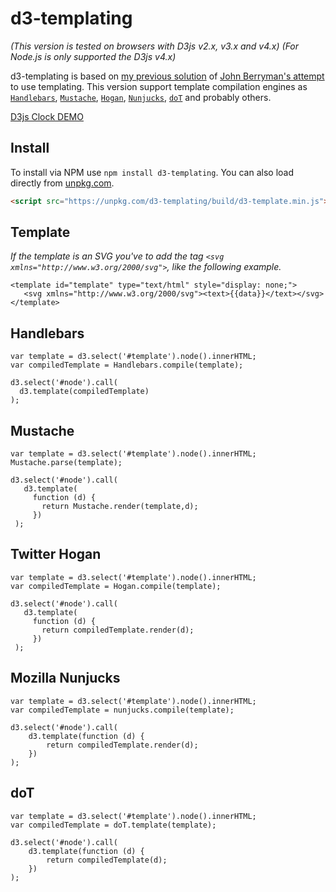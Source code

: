 d3-templating
==========
*(This version is tested on browsers with D3js v2.x, v3.x and v4.x)*
*(For Node.js is only supported the D3js v4.x)*

d3-templating is based on [my previous solution](http://bl.ocks.org/jkutianski/7556191) of [John Berryman's attempt](http://bl.ocks.org/JnBrymn/2295155) to use templating.
This version support template compilation engines as [`Handlebars`](http://handlebarsjs.com/), [`Mustache`](https://mustache.github.io/), [`Hogan`](http://twitter.github.io/hogan.js/), [`Nunjucks`](https://mozilla.github.io/nunjucks/), [`doT`](https://olado.github.io/doT/) and probably others.

[D3js Clock DEMO](http://bl.ocks.org/jkutianski/0601ad01f560d49a5967)

Install
--------------
To install via NPM use `npm install d3-templating`. You can also load directly from [unpkg.com](https://unpkg.com/d3-templating/).

```html
<script src="https://unpkg.com/d3-templating/build/d3-template.min.js"></script>
```

Template
--------------
*If the template is an SVG you've to add the tag `<svg xmlns="http://www.w3.org/2000/svg">`, like the following example.*
```
<template id="template" type="text/html" style="display: none;">
   <svg xmlns="http://www.w3.org/2000/svg"><text>{{data}}</text></svg>
</template>
```
Handlebars
--------------
```
var template = d3.select('#template').node().innerHTML;
var compiledTemplate = Handlebars.compile(template);

d3.select('#node').call(
  d3.template(compiledTemplate)
);
```
Mustache
--------------
```
var template = d3.select('#template').node().innerHTML;
Mustache.parse(template);

d3.select('#node').call(
   d3.template(
     function (d) {
       return Mustache.render(template,d);
     })
 );
```
Twitter Hogan
-------------
```
var template = d3.select('#template').node().innerHTML;
var compiledTemplate = Hogan.compile(template);

d3.select('#node').call(
   d3.template(
     function (d) {
       return compiledTemplate.render(d);
     })
 );
```
Mozilla Nunjucks
----------------
```
var template = d3.select('#template').node().innerHTML;
var compiledTemplate = nunjucks.compile(template);

d3.select('#node').call(
    d3.template(function (d) {
        return compiledTemplate.render(d);
    })
);
```
doT
---
```
var template = d3.select('#template').node().innerHTML;
var compiledTemplate = doT.template(template);

d3.select('#node').call(
    d3.template(function (d) {
        return compiledTemplate(d);
    })
);
```
